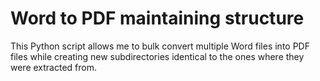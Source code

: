 # Word to PDF maintaining structure

This Python script allows me to bulk convert multiple Word files into PDF files while creating new subdirectories identical to the ones where they were extracted from.
